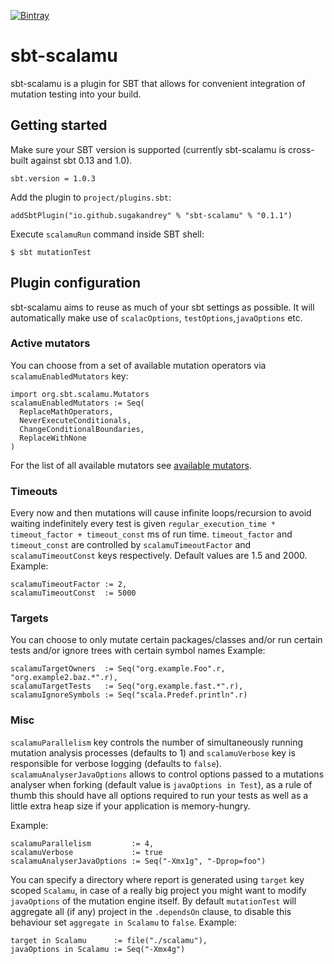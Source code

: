 [![Bintray](https://api.bintray.com/packages/sugakandrey/sbt-plugins/sbt-scalamu/images/download.svg?style=flat-square)](https://bintray.com/sugakandrey/sbt-plugins/sbt-scalamu/_latestVersion)
# sbt-scalamu
sbt-scalamu is a plugin for SBT that allows for convenient integration of 
mutation testing into your build.

## Getting started
Make sure your SBT version is supported (currently sbt-scalamu is cross-built
against sbt 0.13 and 1.0).
```
sbt.version = 1.0.3
```
Add the plugin to `project/plugins.sbt`:
```
addSbtPlugin("io.github.sugakandrey" % "sbt-scalamu" % "0.1.1")
```
Execute `scalamuRun` command inside SBT shell:
```
$ sbt mutationTest
```
## Plugin configuration
sbt-scalamu aims to reuse as much of your sbt settings as possible.
It will automatically make use of `scalacOptions`, `testOptions`,`javaOptions` etc.
### Active mutators
You can choose from a set of available mutation operators via 
`scalamuEnabledMutators` key:
```
import org.sbt.scalamu.Mutators
scalamuEnabledMutators := Seq(
  ReplaceMathOperators, 
  NeverExecuteConditionals, 
  ChangeConditionalBoundaries,
  ReplaceWithNone
)
```
For the list of all available mutators see [available mutators](../scalac-plugin/src/main/scala/org/scalamu/plugin/ScalamuPluginConfig.scala#L9L-L26).
### Timeouts
Every now and then mutations will cause infinite loops/recursion to avoid
waiting indefinitely every test is given `regular_execution_time * timeout_factor + timeout_const` ms of run time.
`timeout_factor` and `timeout_const` are controlled by `scalamuTimeoutFactor` and `scalamuTimeoutConst` keys respectively.
Default values are 1.5 and 2000.
Example:
```
scalamuTimeoutFactor := 2,
scalamuTimeoutConst  := 5000
```
### Targets
You can choose to only mutate certain packages/classes and/or run certain tests and/or ignore trees with certain symbol names
Example: 
```
scalamuTargetOwners  := Seq("org.example.Foo".r, "org.example2.baz.*".r),
scalamuTargetTests   := Seq("org.example.fast.*".r),
scalamuIgnoreSymbols := Seq("scala.Predef.println".r)
```

### Misc
`scalamuParallelism` key controls the number of simultaneously running mutation
analysis processes (defaults to 1) and `scalamuVerbose` key is responsible for
verbose logging (defaults to `false`). `scalamuAnalyserJavaOptions` allows to 
control options passed to a mutations analyser when forking (default value is `javaOptions in Test`), 
as a rule of thumb this should have all options required to run your tests as well as a little extra heap
size if your application is memory-hungry.

Example:
```
scalamuParallelism         := 4,
scalamuVerbose             := true   
scalamuAnalyserJavaOptions := Seq("-Xmx1g", "-Dprop=foo")
```

You can specify a directory where report is generated using `target` key scoped `Scalamu`,
in case of a really big project you might want to modify `javaOptions` of the mutation engine itself.
By default `mutationTest` will aggregate all (if any) project in the `.dependsOn` clause, to disable this behaviour
set `aggregate in Scalamu` to `false`.
Example:
```
target in Scalamu      := file("./scalamu"),
javaOptions in Scalamu := Seq("-Xmx4g")
```
